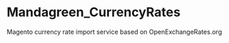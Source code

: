 Mandagreen_CurrencyRates
========================

Magento currency rate import service based on OpenExchangeRates.org
